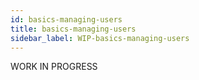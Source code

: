 ```yaml
---
id: basics-managing-users
title: basics-managing-users
sidebar_label: WIP-basics-managing-users
---
```



WORK IN PROGRESS
        